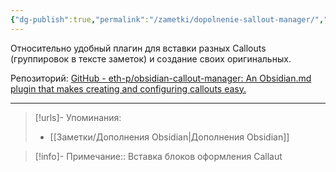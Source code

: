 ```yaml
---
{"dg-publish":true,"permalink":"/zametki/dopolnenie-sallout-manager/","created":"2024-07-10 01:11","updated":"2024-09-23T22:27:32+03:00"}
---
```


Относительно удобный плагин для вставки разных Callouts (группировок в тексте заметок) и создание своих оригинальных.

Репозиторий: [GitHub - eth-p/obsidian-callout-manager: An Obsidian.md plugin that makes creating and configuring callouts easy.](https://github.com/eth-p/obsidian-callout-manager)

---
> [!urls]- Упоминания:
> - [[Заметки/Дополнения Obsidian\|Дополнения Obsidian]]

> [!info]-
> Примечание:: Вставка блоков оформления Callaut